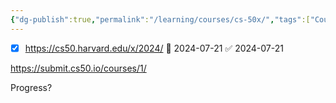 ```yaml
---
{"dg-publish":true,"permalink":"/learning/courses/cs-50x/","tags":["Courses"],"created":"2023-12-26T19:14:00","updated":"2024-04-03 07:56"}
---
```


- [x] https://cs50.harvard.edu/x/2024/ 📅 2024-07-21 ✅ 2024-07-21

https://submit.cs50.io/courses/1/




Progress?